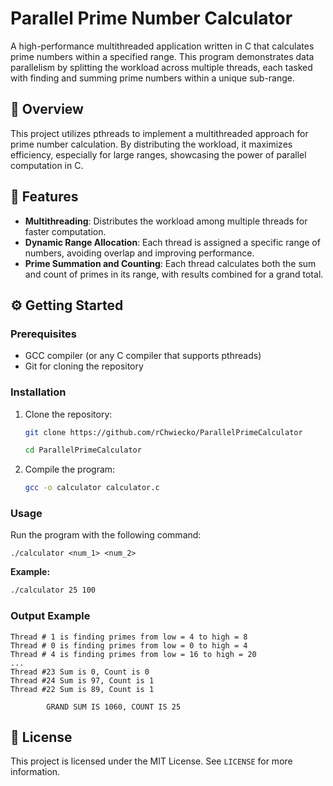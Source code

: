 # Parallel Prime Number Calculator

A high-performance multithreaded application written in C that calculates prime numbers within a specified range. This program demonstrates data parallelism by splitting the workload across multiple threads, each tasked with finding and summing prime numbers within a unique sub-range.

## 📜 Overview
This project utilizes pthreads to implement a multithreaded approach for prime number calculation. By distributing the workload, it maximizes efficiency, especially for large ranges, showcasing the power of parallel computation in C.

## 🚀 Features
- **Multithreading**: Distributes the workload among multiple threads for faster computation.
- **Dynamic Range Allocation**: Each thread is assigned a specific range of numbers, avoiding overlap and improving performance.
- **Prime Summation and Counting**: Each thread calculates both the sum and count of primes in its range, with results combined for a grand total.


## ⚙️ Getting Started

### Prerequisites
- GCC compiler (or any C compiler that supports pthreads)
- Git for cloning the repository

### Installation
1. Clone the repository:
   ```bash
   git clone https://github.com/rChwiecko/ParallelPrimeCalculator
   
   cd ParallelPrimeCalculator
   ```

2. Compile the program:
   ```bash
   gcc -o calculator calculator.c 
   ```

### Usage
Run the program with the following command:
```natural
./calculator <num_1> <num_2>
```

**Example:**
```bash
./calculator 25 100
```

### Output Example
```
Thread # 1 is finding primes from low = 4 to high = 8
Thread # 0 is finding primes from low = 0 to high = 4
Thread # 4 is finding primes from low = 16 to high = 20
...
Thread #23 Sum is 0, Count is 0
Thread #24 Sum is 97, Count is 1
Thread #22 Sum is 89, Count is 1

        GRAND SUM IS 1060, COUNT IS 25
```


## 📄 License
This project is licensed under the MIT License. See `LICENSE` for more information.
